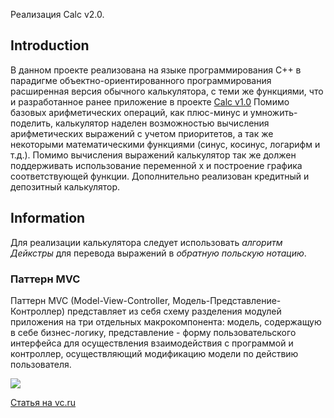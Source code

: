 Реализация Calc v2.0.

## Introduction

В данном проекте реализована на языке программирования С++ в парадигме объектно-ориентированного программирования расширенная версия обычного калькулятора, с теми же функциями, что и разработанное ранее приложение в проекте [Calc v1.0](https://github.com/antinlay/C7_SmartCalc_v1.0-1) Помимо базовых арифметических операций, как плюс-минус и умножить-поделить, калькулятор наделен возможностью вычисления арифметических выражений с учетом приоритетов, а так же некоторыми математическими функциями (синус, косинус, логарифм и т.д.). Помимо вычисления выражений калькулятор так же должен поддерживать использование переменной x и построение графика соответствующей функции. Дополнительно реализован кредитный и депозитный калькулятор.

## Information

Для реализации калькулятора следует использовать *алгоритм Дейкстры* для перевода выражений в *обратную польскую нотацию*.

### Паттерн MVC

Паттерн MVC (Model-View-Controller, Модель-Представление-Контроллер) представляет из себя схему разделения модулей приложения на три отдельных макрокомпонента: модель, содержащую в себе бизнес-логику, представление - форму пользовательского интерфейса для осуществления взаимодействия с программой и контроллер, осуществляющий модификацию модели по действию пользователя.

![](misc/images/MVC-Process.png)

[Статья на vc.ru](https://vc.ru/u/2211350-lebowski/793635-kalkulyator-2-0-shkola-21)
